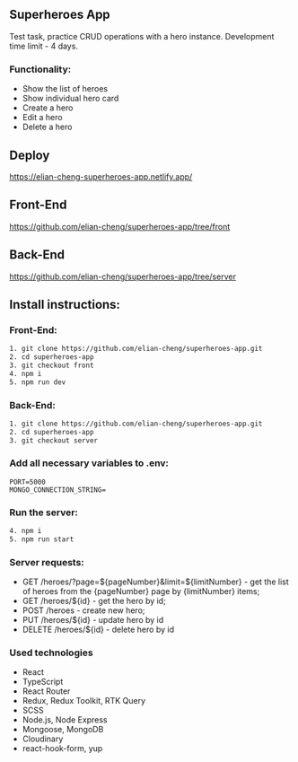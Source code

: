 ## Superheroes App

Test task, practice CRUD operations with a hero instance. Development time limit - 4 days.

### Functionality:

- Show the list of heroes
- Show individual hero card
- Create a hero
- Edit a hero
- Delete a hero

## Deploy

https://elian-cheng-superheroes-app.netlify.app/

## Front-End

https://github.com/elian-cheng/superheroes-app/tree/front

## Back-End

https://github.com/elian-cheng/superheroes-app/tree/server

## Install instructions:

### Front-End:

```bash
1. git clone https://github.com/elian-cheng/superheroes-app.git
2. cd superheroes-app
3. git checkout front
4. npm i
5. npm run dev
```

### Back-End:

```bash
1. git clone https://github.com/elian-cheng/superheroes-app.git
2. cd superheroes-app
3. git checkout server
```

### Add all necessary variables to .env:

```
PORT=5000
MONGO_CONNECTION_STRING=
```

### Run the server:

```bash
4. npm i
5. npm run start
```

### Server requests:

- GET /heroes/?page=${pageNumber}&limit=${limitNumber} - get the list of heroes from the {pageNumber} page by {limitNumber} items;
- GET /heroes/${id} - get the hero by id;
- POST /heroes - create new hero;
- PUT /heroes/${id} - update hero by id
- DELETE /heroes/${id} - delete hero by id

### Used technologies

- React
- TypeScript
- React Router
- Redux, Redux Toolkit, RTK Query
- SCSS
- Node.js, Node Express
- Mongoose, MongoDB
- Cloudinary
- react-hook-form, yup
